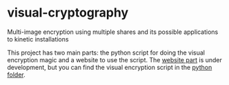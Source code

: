 # visual-cryptography
Multi-image encryption using multiple shares and its possible applications to kinetic installations

This project has two main parts: the python script for doing the visual encryption magic and a website to use the script.
The [website part](https://github.com/woswos/visual-cryptography/tree/master/laravel) is under development, but you can find the visual encryption script in the [python folder](https://github.com/woswos/visual-cryptography/tree/master/python).
